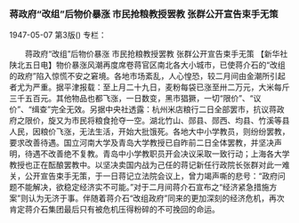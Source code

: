 ### 蒋政府“改组”后物价暴涨  市民抢粮教授罢教  张群公开宣告束手无策

1947-05-07
第3版()
专栏：

　　蒋政府“改组”后物价暴涨
    市民抢粮教授罢教
    张群公开宣告束手无策
    【新华社陕北五日电】物价暴涨风潮再度席卷蒋官区南北各大小城市，已使蒋介石的“改组的政府”陷入惊慌不安之窘境。各地市场紊乱，人心惶恐，较二月间由金潮所引起者尤为严重。据平津报载：至上月二十九日，麦粉每袋已涨至卅二万元，大米每斤三千五百元。其他物品也都飞涨，一日数变，黑市猖獗，一切“限价”、“议价”、“缉查”完全无效。另据中央社透露：杭州米店粮行二日全部罢市，抗议蒋政府之限价，旋又为市民将粮食抢夺一空。湖北竹山、郧县、郧西、均县、竹溪等县人民，因粮价飞涨，无法生活，开始大批饿死。各地大中小学教员，则纷纷罢教，要求改善待遇。国立河南大学及青岛大学教授已自昨前二日全体罢教，并坚决声明，待遇不改善绝不复教。青岛中小学教职员开会决议采取一致行动；上海各大学教授也正在酝酿罢教中。以坚决卖国内战为己任的蒋记新任行政院长张群对此一难关，公开宣告束手无策，于一日蒋记立法院会议上，曾力竭声嘶的悲号：“政府问题不能解决，欲稳定经济实不可能。”对于二月间蒋介石宣布之“经济紧急措施方案”则认为无济于事。伴随着蒋介石“改组政府”同来的更加深刻的经济危机，再次肯定蒋介石集团最后只有被危机压得粉碎的不可挽回的命运。
